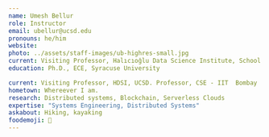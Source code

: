 ```yaml
---
name: Umesh Bellur
role: Instructor
email: ubellur@ucsd.edu
pronouns: he/him
website:
photo: ../assets/staff-images/ub-highres-small.jpg
current: Visiting Professor, Halıcıoğlu Data Science Institute, School of Computing, Information and Data Science
education: Ph.D., ECE, Syracuse University

current: Visiting Professor, HDSI, UCSD. Professor, CSE - IIT  Bombay
hometown: Whereever I am. 
research: Distributed systems, Blockchain, Serverless Clouds
expertise: "Systems Engineering, Distributed Systems"
askabout: Hiking, kayaking
foodemoji: 🍞
---
```


